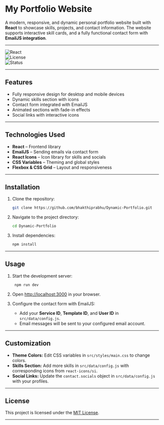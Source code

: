 # My Portfolio Website

A modern, responsive, and dynamic personal portfolio website built with **React** to showcase skills, projects, and contact information. The website supports interactive skill cards, and a fully functional contact form with **EmailJS integration**.

---

![React](https://img.shields.io/badge/React-18.2.0-blue?style=flat-square&logo=react)  
![License](https://img.shields.io/badge/License-MIT-green?style=flat-square)  
![Status](https://img.shields.io/badge/Status-Active-brightgreen?style=flat-square)


---

## Features

- Fully responsive design for desktop and mobile devices  
- Dynamic skills section with icons  
- Contact form integrated with EmailJS  
- Animated sections with fade-in effects  
- Social links with interactive icons  

---

## Technologies Used

- **React** – Frontend library  
- **EmailJS** – Sending emails via contact form  
- **React Icons** – Icon library for skills and socials  
- **CSS Variables** – Theming and global styles  
- **Flexbox & CSS Grid** – Layout and responsiveness  

---

## Installation

1. Clone the repository:
   ```bash
   git clone https://github.com/bhakthiprabhu/Dynamic-Portfolio.git
   ```

2. Navigate to the project directory:
   ```bash
   cd Dynamic-Portfolio
   ```

3. Install dependencies:
   ```bash
   npm install
   ```

---

## Usage

1. Start the development server:
   ```bash
    npm run dev
   ```

2. Open [http://localhost:3000](http://localhost:3000) in your browser.

3. Configure the contact form with EmailJS:
   - Add your **Service ID**, **Template ID**, and **User ID** in `src/data/config.js`.
   - Email messages will be sent to your configured email account.

---

## Customization

- **Theme Colors:** Edit CSS variables in `src/styles/main.css` to change colors.  
- **Skills Section:** Add more skills in `src/data/config.js` with corresponding icons from `react-icons/si`.  
- **Social Links:** Update the `contact.socials` object in `src/data/config.js` with your profiles.  

---

## License

This project is licensed under the [MIT License](LICENSE).  

--- 
